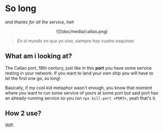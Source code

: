 # So long
*and thanks for all the service, heh*

<div style="text-align: center;">
![](doc/media/callao.png)
</div>

> *En el mundo en que yo vivo, siempre hay cuatro esquinas*

## What am i looking at?

The Callao port, 18th century, just like in this **port** you have some service resting in your network. If you want to land your own ship you will have to let the first one go, so long!

Basically, if my cool kid metaphor wasn't enough, you know that moment where you want to run some service of yours at some port but said port has an already-running service so you run `npx kill-port <PORT>`, yeah that's it.

## How 2 use?

WIP.



